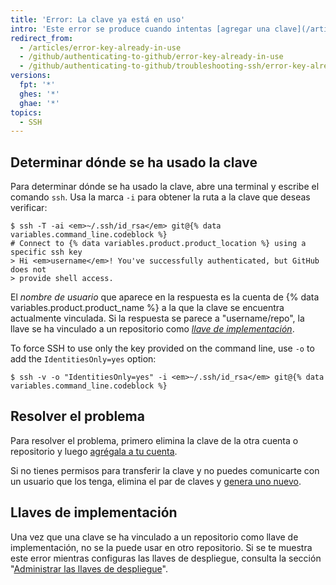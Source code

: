 ```yaml
---
title: 'Error: La clave ya está en uso'
intro: 'Este error se produce cuando intentas [agregar una clave](/articles/adding-a-new-ssh-key-to-your-github-account) que ya ha sido agregada a otra cuenta o repositorio.'
redirect_from:
  - /articles/error-key-already-in-use
  - /github/authenticating-to-github/error-key-already-in-use
  - /github/authenticating-to-github/troubleshooting-ssh/error-key-already-in-use
versions:
  fpt: '*'
  ghes: '*'
  ghae: '*'
topics:
  - SSH
---
```


## Determinar dónde se ha usado la clave

Para determinar dónde se ha usado la clave, abre una terminal y escribe el comando `ssh`. Usa la marca `-i` para obtener la ruta a la clave que deseas verificar:

```shell
$ ssh -T -ai <em>~/.ssh/id_rsa</em> git@{% data variables.command_line.codeblock %}
# Connect to {% data variables.product.product_location %} using a specific ssh key
> Hi <em>username</em>! You've successfully authenticated, but GitHub does not
> provide shell access.
```

El *nombre de usuario* que aparece en la respuesta es la cuenta de {% data variables.product.product_name %} a la que la clave se encuentra actualmente vinculada. Si la respuesta se parece a "username/repo", la llave se ha vinculado a un repositorio como [*llave de implementación*](/guides/managing-deploy-keys#deploy-keys).


To force SSH to use only the key provided on the command line, use `-o` to add the `IdentitiesOnly=yes` option:

```shell
$ ssh -v -o "IdentitiesOnly=yes" -i <em>~/.ssh/id_rsa</em> git@{% data variables.command_line.codeblock %}
```

## Resolver el problema

Para resolver el problema, primero elimina la clave de la otra cuenta o repositorio y luego [agrégala a tu cuenta](/articles/adding-a-new-ssh-key-to-your-github-account).

Si no tienes permisos para transferir la clave y no puedes comunicarte con un usuario que los tenga, elimina el par de claves y [genera uno nuevo](/articles/generating-a-new-ssh-key-and-adding-it-to-the-ssh-agent).

## Llaves de implementación

Una vez que una clave se ha vinculado a un repositorio como llave de implementación, no se la puede usar en otro repositorio.  Si se te muestra este error mientras configuras las llaves de despliegue, consulta la sección "[Administrar las llaves de despliegue](/guides/managing-deploy-keys)".
